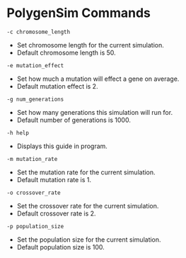 # PolygenSim Commands

```-c chromosome_length```

- Set chromosome length for the current simulation.
- Default chromosome length is 50.

```-e mutation_effect```

- Set how much a mutation will effect a gene on average.
- Default mutation effect is 2.

```-g num_generations```

- Set how many generations this simulation will run for.
- Default number of generations is 1000.

```-h help```

- Displays this guide in program.

```-m mutation_rate```

- Set the mutation rate for the current simulation.
- Default mutation rate is 1.

```-o crossover_rate```

- Set the crossover rate for the current simulation.
- Default crossover rate is 2.

```-p population_size```

- Set the population size for the current simulation.
- Default population size is 100.
